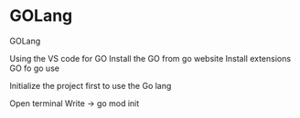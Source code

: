 # GOLang
GOLang

Using the VS code for GO
Install the GO from go website
Install extensions GO fo go use


Initialize the project first to use the Go lang

Open terminal
Write -> go mod init <Whatever name you want to assign to the project>
